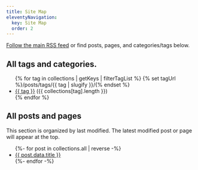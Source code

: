```yaml
---
title: Site Map
eleventyNavigation:
  key: Site Map
  order: 2
---
```


<a href="/feed.xml">Follow the main RSS feed</a> or find posts, pages, and categories/tags below.

<h2>All tags and categories.</h2>

<ul>
{% for tag in collections | getKeys | filterTagList %}
	{% set tagUrl %}/posts/tags/{{ tag | slugify }}/{% endset %}
	<li><a href="{{ tagUrl }}" class="post-tag">{{ tag }}</a> ({{ collections[tag].length }})</li>
{% endfor %}
</ul>

<h2>All posts and pages</h2>

This section is organized by last modified. The latest modified post or page will appear at the top.

<ul>
{%- for post in collections.all | reverse -%}
<li><a href="{{ post.url }}">{{ post.data.title }}</a></li>
{%- endfor -%}
</ul>